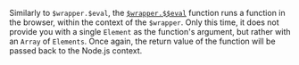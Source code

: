 Similarly to `$wrapper.$eval`, the [`$wrapper.$$eval`](https://pptr.dev/#?product=Puppeteer&show=api-elementhandleevalselector-pagefunction-args)
function runs a function in the browser, within the context of the `$wrapper`. Only this time, it does not provide
you with a single `Element` as the function's argument, but rather with an `Array` of `Elements`. Once again,
the return value of the function will be passed back to the Node.js context.
